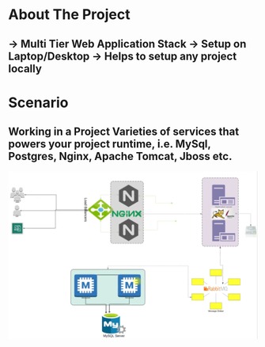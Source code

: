# About The Project

-> Multi Tier Web Application Stack
-> Setup on Laptop/Desktop
-> Helps to setup any project locally
---

# Scenario
Working in a Project
Varieties of services that powers your project runtime, i.e. MySql, Postgres, Nginx, Apache Tomcat, Jboss etc.
---

![ScreenShot](https://github.com/parthoprotim1111/VProfile-Project-Setup-Local-/blob/main/project_overview.png)

